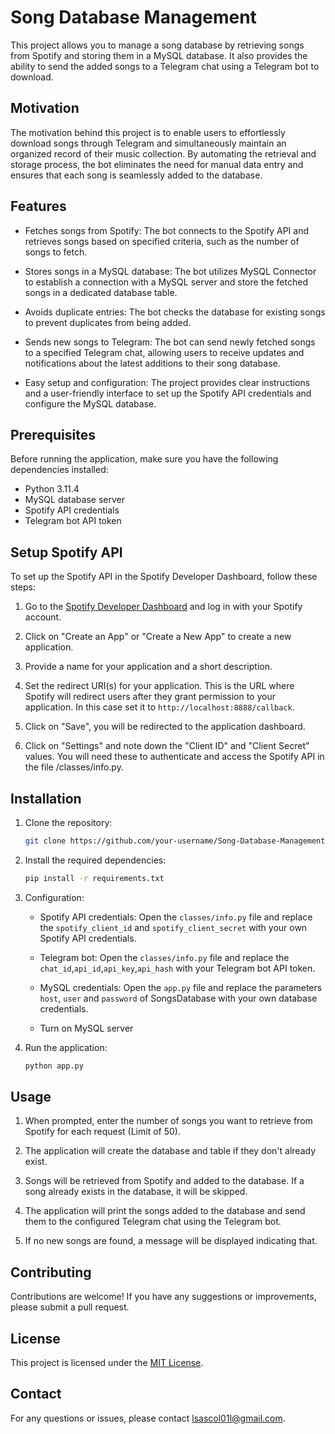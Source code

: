 # Song Database Management

This project allows you to manage a song database by retrieving songs from Spotify and storing them in a MySQL database. It also provides the ability to send the added songs to a Telegram chat using a Telegram bot to download.

## Motivation
The motivation behind this project is to enable users to effortlessly download songs through Telegram and simultaneously maintain an organized record of their music collection. By automating the retrieval and storage process, the bot eliminates the need for manual data entry and ensures that each  song is seamlessly added to the database.

## Features
* Fetches songs from Spotify: The bot connects to the Spotify API and retrieves songs based on specified criteria, such as the number of songs to fetch.

* Stores songs in a MySQL database: The bot utilizes MySQL Connector to establish a connection with a MySQL server and store the fetched songs in a dedicated database table.

* Avoids duplicate entries: The bot checks the database for existing songs to prevent duplicates from being added.

* Sends new songs to Telegram: The bot can send newly fetched songs to a specified Telegram chat, allowing users to receive updates and notifications about the latest additions to their song database.

* Easy setup and configuration: The project provides clear instructions and a user-friendly interface to set up the Spotify API credentials and configure the MySQL database.

## Prerequisites

Before running the application, make sure you have the following dependencies installed:

- Python 3.11.4
- MySQL database server
- Spotify API credentials
- Telegram bot API token

## Setup Spotify API

To set up the Spotify API in the Spotify Developer Dashboard, follow these steps:

1. Go to the [Spotify Developer Dashboard](https://developer.spotify.com/dashboard/) and log in with your Spotify account.

2. Click on "Create an App" or "Create a New App" to create a new application.

3. Provide a name for your application and a short description.

4. Set the redirect URI(s) for your application. This is the URL where Spotify will redirect users after they grant permission to your application. In this case set it to `http://localhost:8888/callback`.
 
5. Click on "Save", you will be redirected to the application dashboard.

6. Click on "Settings" and note down the "Client ID" and "Client Secret" values. You will need these to authenticate and access the Spotify API in the file /classes/info.py.

## Installation

1. Clone the repository:

   ```bash
   git clone https://github.com/your-username/Song-Database-Management.git
   ```

2. Install the required dependencies:

   ```bash
   pip install -r requirements.txt
   ```

3. Configuration:

   - Spotify API credentials: Open the `classes/info.py` file and replace the `spotify_client_id` and `spotify_client_secret` with your own Spotify API credentials.

   - Telegram bot: Open the `classes/info.py` file and replace the `chat_id`,`api_id`,`api_key`,`api_hash` with your Telegram bot API token.
     
   - MySQL credentials: Open the `app.py` file and replace the parameters `host`, `user` and `password` of SongsDatabase with your own database credentials.
  
   - Turn on MySQL server

4. Run the application:

   ```bash
   python app.py
   ```

## Usage

1. When prompted, enter the number of songs you want to retrieve from Spotify for each request (Limit of 50).

2. The application will create the database and table if they don't already exist.

3. Songs will be retrieved from Spotify and added to the database. If a song already exists in the database, it will be skipped.

4. The application will print the songs added to the database and send them to the configured Telegram chat using the Telegram bot.

5. If no new songs are found, a message will be displayed indicating that.

## Contributing

Contributions are welcome! If you have any suggestions or improvements, please submit a pull request.

## License

This project is licensed under the [MIT License](LICENSE).

## Contact

For any questions or issues, please contact [lsascol01l@gmail.com](mailto:lsascol01l@gmail.com).
